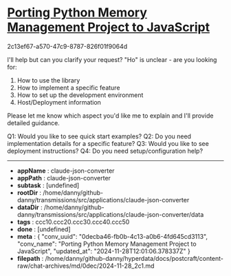 # [Porting Python Memory Management Project to JavaScript](https://claude.ai/chat/0decba46-fb0b-4c13-a0b6-4fd645cd3113)

2c13ef67-a570-47c9-8787-826f01f9064d

 I'll help but can you clarify your request? "Ho" is unclear - are you looking for:

1. How to use the library
2. How to implement a specific feature
3. How to set up the development environment
4. Host/Deployment information

Please let me know which aspect you'd like me to explain and I'll provide detailed guidance.

Q1: Would you like to see quick start examples?
Q2: Do you need implementation details for a specific feature?
Q3: Would you like to see deployment instructions?
Q4: Do you need setup/configuration help?

---

* **appName** : claude-json-converter
* **appPath** : claude-json-converter
* **subtask** : [undefined]
* **rootDir** : /home/danny/github-danny/transmissions/src/applications/claude-json-converter
* **dataDir** : /home/danny/github-danny/transmissions/src/applications/claude-json-converter/data
* **tags** : ccc10.ccc20.ccc30.ccc40.ccc50
* **done** : [undefined]
* **meta** : {
  "conv_uuid": "0decba46-fb0b-4c13-a0b6-4fd645cd3113",
  "conv_name": "Porting Python Memory Management Project to JavaScript",
  "updated_at": "2024-11-28T12:01:06.378337Z"
}
* **filepath** : /home/danny/github-danny/hyperdata/docs/postcraft/content-raw/chat-archives/md/0dec/2024-11-28_2c1.md
